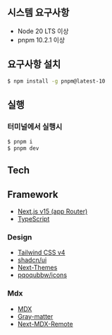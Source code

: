 ## 시스템 요구사항

- Node 20 LTS 이상
- pnpm 10.2.1 이상

## 요구사항 설치

```bash
$ npm install -g pnpm@latest-10
```

## 실행

### 터미널에서 실행시

```bash
$ pnpm i
$ pnpm dev
```

## Tech

## Framework

- [Next.js v15 (app Router)](https://nextjs.org/)
- [TypeScript](https://www.typescriptlang.org/ko/)

### Design

- [Tailwind CSS v4](https://tailwindcss.com/)
- [shadcn/ui](https://ui.shadcn.com/)
- [Next-Themes](https://github.com/pacocoursey/next-themes)
- [pqoqubbw/icons](https://icons.pqoqubbw.dev/)

### Mdx

- [MDX](https://mdxjs.com/)
- [Gray-matter](https://github.com/jonschlinkert/gray-matter)
- [Next-MDX-Remote](https://github.com/hashicorp/next-mdx-remote)
